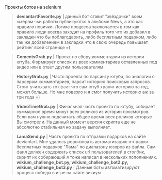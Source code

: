 Проекты ботов на selenium


>**deviantartFavorite.py**
| данный бот ставит "звёздочки" всем юзерам чьи работы публикуются в альбоме News, а это как правило новички. Логика процесса заключается в том как правило люди всегда заходят на профиль того что их добавил в закладки что бы поблагодарить, либо бесплатным подарком, либо так же добавлением в закладки что в свою очередь повышает рейтинг всей странице =)

>**ComentsGrab.py**
| Проект по сбору комментарии из истории ютуба. Формирует список из всех комментариев оставленных под видео или в ответ другим пользователям

>**HistoryGrab.py**
| Часто проекта по парсингу ютуба, по аналогии с парсером комментариев, парсит историю поисковых запросов. Стоит учитывать тот факт что сам ютуб хранит историю за год, может больше. Но мне повезло и я смог получить историю аж за три года =) 

>**VideoTimeGrab.py**
| Финальная часть проекта по ютубу, собирает суммарное время минут всех роликов из истории просмотров. Если вам нужно подсчитать общее время всех роликов которые Вы смотрели. На данный момент версия скрипта еще не абсолютно стабильная но задачу выполняет.

>**LamaSend.py**
| Часть проекта по отправки подарков на сайте deviantart. Мне удалось реализовать автоматизацию отправки бесплатных подарков "Лама" по диапазону юзеров из файла. Сам фаил должен содержать список url пользователей в столбик, скрипт их собирающий я тоже написал в нескольких пополнениях. 
>**wikium_challenge_bot.py, wikium_challenge_bot2.py, wikium_challenge_bot3.py**
| Данные боты автоматизируют процесс победы в игре на сайте викиум
